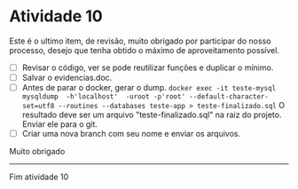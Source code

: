 # Atividade 10

Este é o ultimo item, de revisão, muito obrigado por participar do nosso processo, desejo que tenha obtido o máximo de aproveitamento possível.

- [ ] Revisar o código, ver se pode reutilizar funções e duplicar o mínimo.
- [ ] Salvar o evidencias.doc.
- [ ] Antes de parar o docker, gerar o dump.
``docker exec -it teste-mysql mysqldump  -h'localhost'  -uroot -p'root' --default-character-set=utf8 --routines --databases teste-app > teste-finalizado.sql``
O resultado deve ser um arquivo "teste-finalizado.sql" na raiz do projeto. Enviar ele para o git.
- [ ] Criar uma nova branch com seu nome e enviar os arquivos.

Muito obrigado

---

Fim atividade 10
